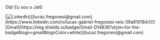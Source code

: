 Olá! Eu sou o Jat0

[![LinkedIn]([https://img.shields.io/badge/Gmail-D14836?style=for-the-badge&logo=gmail&logoColor=white](https://img.shields.io/badge/LinkedIn-0077B5?style=for-the-badge&logo=linkedin&logoColor=white))]([lucaz.fregonesi@gmail.com](https://www.linkedin.com/in/lucas-gabriel-fregonesi-reis-39a910184/))[![Gmail](https://img.shields.io/badge/Gmail-D14836?style=for-the-badge&logo=gmail&logoColor=white)](lucaz.fregonesi@gmail.com)
